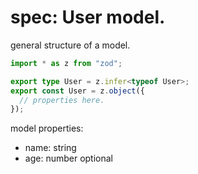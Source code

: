 # spec: User model.

general structure of a model.

```ts
import * as z from "zod";

export type User = z.infer<typeof User>;
export const User = z.object({
  // properties here.
});
```

model properties:
- name: string
- age: number optional
